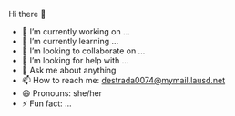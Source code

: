 Hi there 👋
- 🔭 I’m currently working on ...
- 🌱 I’m currently learning ...
- 👯 I’m looking to collaborate on ...
- 🤔 I’m looking for help with ...
- 💬 Ask me about anything
- 📫 How to reach me: destrada0074@mymail.lausd.net
- 😄 Pronouns: she/her
- ⚡ Fun fact: ...

